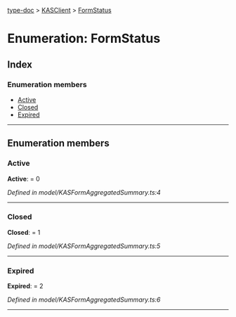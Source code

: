 [type-doc](../README.md) > [KASClient](../modules/kasclient.md) > [FormStatus](../enums/kasclient.formstatus.md)

# Enumeration: FormStatus

## Index

### Enumeration members

* [Active](kasclient.formstatus.md#active)
* [Closed](kasclient.formstatus.md#closed)
* [Expired](kasclient.formstatus.md#expired)

---

## Enumeration members

<a id="active"></a>

###  Active

**Active**:  = 0

*Defined in model/KASFormAggregatedSummary.ts:4*

___
<a id="closed"></a>

###  Closed

**Closed**:  = 1

*Defined in model/KASFormAggregatedSummary.ts:5*

___
<a id="expired"></a>

###  Expired

**Expired**:  = 2

*Defined in model/KASFormAggregatedSummary.ts:6*

___

